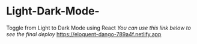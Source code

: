 # Light-Dark-Mode-
Toggle from Light to Dark Mode using React
*You can use this link below to see the final deploy*
https://eloquent-dango-789a4f.netlify.app
